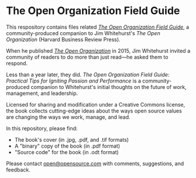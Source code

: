 # The Open Organization Field Guide

This respository contains files related [_The Open Organization Field Guide_](https://opensource.com/open-organization/resources/field-guide), a community-produced companion to Jim Whitehurst's _The Open Organization_ (Harvard Business Review Press).

When he published [_The Open Organization_](https://opensource.com/open-organization/) in 2015, Jim Whitehurst invited a community of readers to do more than just read—he asked them to respond.

Less than a year later, they did. _The Open Organization Field Guide: Practical Tips for Igniting Passion and Performance_ is a community-produced companion to Whitehurst's initial thoughts on the future of work, management, and leadership. 

Licensed for sharing and modification under a Creative Commons license, the book collects cutting-edge ideas about the ways open source values are changing the ways we work, manage, and lead.

In this repository, please find:

- The book's cover (in .jpg, .pdf, and .tif formats)
- A "binary" copy of the book (in .pdf format)
- "Source code" for the book (in .odt format)

Please contact open@opensource.com with comments, suggestions, and feedback.
